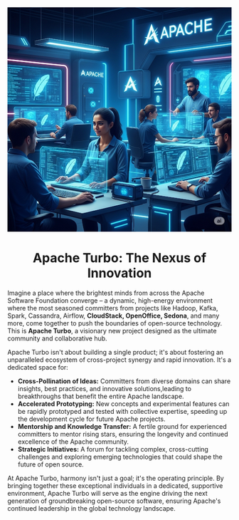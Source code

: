 <div align="center">
  <img src="apache-turbo-nexus.png" alt="Apache Turbo Nexus">
  <h1>Apache Turbo: The Nexus of Innovation</h1>
</div>

Imagine a place where the brightest minds from across the Apache Software Foundation converge – a dynamic,
high-energy environment where the most seasoned committers from projects like Hadoop, Kafka, Spark, Cassandra,
Airflow, **CloudStack, OpenOffice, Sedona**, and many more, come together to push the boundaries of open-source technology.
This is **Apache Turbo**, a visionary new project designed as the ultimate community and collaborative hub.

Apache Turbo isn't about building a single product; it's about fostering an unparalleled ecosystem of cross-project synergy and rapid innovation. It's a dedicated space for:

* **Cross-Pollination of Ideas:** Committers from diverse domains can share insights, best practices, and innovative solutions,leading to breakthroughs that benefit the entire Apache landscape.
* **Accelerated Prototyping:** New concepts and experimental features can be rapidly prototyped and tested with collective expertise, speeding up the development cycle for future Apache projects.
* **Mentorship and Knowledge Transfer:** A fertile ground for experienced committers to mentor rising stars, ensuring the longevity and continued excellence of the Apache community.
* **Strategic Initiatives:** A forum for tackling complex, cross-cutting challenges and exploring emerging technologies that could shape the future of open source.

At Apache Turbo, harmony isn't just a goal; it's the operating principle. By bringing together these exceptional individuals in a dedicated, supportive environment, Apache Turbo will serve as the engine driving the next generation of groundbreaking open-source software, ensuring Apache's continued leadership in the global technology landscape.
